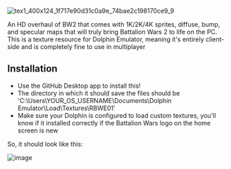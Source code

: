 ![tex1_400x124_1f717e90d31c0a9e_74bae2c198170ce9_9](https://user-images.githubusercontent.com/7193583/190831119-4e369e70-14aa-444b-b988-0fd89fd6df43.png)

An HD overhaul of BW2 that comes with 1K/2K/4K sprites, diffuse, bump, and specular maps that will truly bring Battalion Wars 2 to life on the PC. This is a texture resource for Dolphin Emulator, meaning it's entirely client-side and is completely fine to use in multiplayer

## Installation
- Use the GitHub Desktop app to install this!
- The directory in which it should save the files should be 'C:\Users\YOUR_OS_USERNAME\Documents\Dolphin Emulator\Load\Textures\RBWE01\'
- Make sure your Dolphin is configured to load custom textures, you'll know if it installed correctly if the Battalion Wars logo on the home screen is new

So, it should look like this:

![image](https://user-images.githubusercontent.com/7193583/190831097-d9b8b31c-0a76-4141-a656-64c3563bf216.png)
